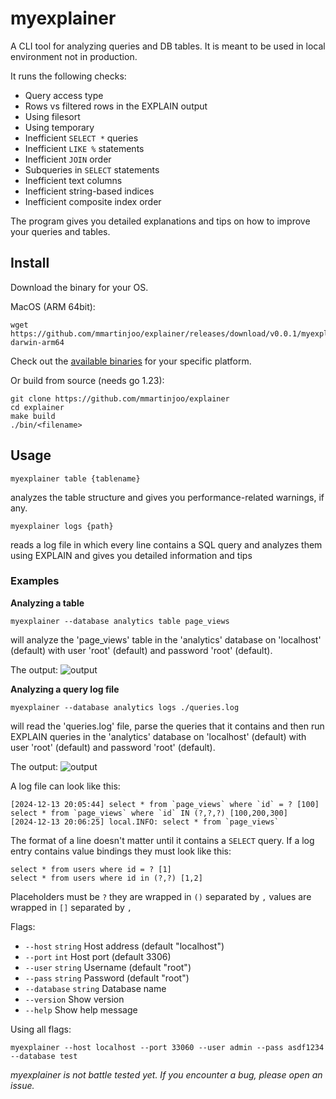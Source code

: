 # myexplainer

A CLI tool for analyzing queries and DB tables. It is meant to be used in local environment not in production.

It runs the following checks:
- Query access type
- Rows vs filtered rows in the EXPLAIN output
- Using filesort
- Using temporary
- Inefficient `SELECT *` queries
- Inefficient `LIKE %` statements
- Inefficient `JOIN` order
- Subqueries in `SELECT` statements
- Inefficient text columns
- Inefficient string-based indices
- Inefficient composite index order

The program gives you detailed explanations and tips on how to improve your queries and tables.

## Install

Download the binary for your OS.

MacOS (ARM 64bit):
```
wget https://github.com/mmartinjoo/explainer/releases/download/v0.0.1/myexplainer-darwin-arm64
```

Check out the [available binaries](https://github.com/mmartinjoo/explainer/releases) for your specific platform.

Or build from source (needs go 1.23):
```
git clone https://github.com/mmartinjoo/explainer
cd explainer
make build
./bin/<filename>
```

## Usage

``myexplainer table {tablename}`` 

analyzes the table structure and gives you performance-related warnings, if any.

``myexplainer logs {path}`` 

reads a log file in which every line contains a SQL query and analyzes them using EXPLAIN and gives you detailed information and tips

### Examples

**Analyzing a table**

``myexplainer --database analytics table page_views`` 

will analyze the 'page_views' table in the 'analytics' database on 'localhost' (default) with user 'root' (default) and password 'root' (default).

The output:
![output](https://i.ibb.co/7GTFCGF/myexplainer-logs.png)

**Analyzing a query log file**

``myexplainer --database analytics logs ./queries.log`` 

will read the 'queries.log' file, parse the queries that it contains and then run EXPLAIN queries in the 'analytics' database on 'localhost' (default) with user 'root' (default) and password 'root' (default).

The output:
![output](https://i.ibb.co/wyg2qM0/myexplainer-table.png)

A log file can look like this:
```
[2024-12-13 20:05:44] select * from `page_views` where `id` = ? [100]
select * from `page_views` where `id` IN (?,?,?) [100,200,300]
[2024-12-13 20:06:25] local.INFO: select * from `page_views`
```

The format of a line doesn't matter until it contains a `SELECT` query. If a log entry contains value bindings they must look like this:
```
select * from users where id = ? [1]
select * from users where id in (?,?) [1,2]
```

Placeholders must be `?` they are wrapped in `()` separated by `,` values are wrapped in `[]` separated by `,`

Flags:

- `--host` `string` Host address (default "localhost")
- `--port` `int` Host port (default 3306)
- `--user` `string` Username (default "root")
- `--pass` `string` Password (default "root")
- `--database` `string` Database name
- `--version` Show version
- `--help` Show help message

Using all flags:
```
myexplainer --host localhost --port 33060 --user admin --pass asdf1234 --database test 
```

*myexplainer is not battle tested yet. If you encounter a bug, please open an issue.*